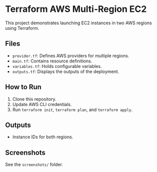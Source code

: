 # Terraform AWS Multi-Region EC2

This project demonstrates launching EC2 instances in two AWS regions using Terraform.

## Files
- `provider.tf`: Defines AWS providers for multiple regions.
- `main.tf`: Contains resource definitions.
- `variables.tf`: Holds configurable variables.
- `outputs.tf`: Displays the outputs of the deployment.

## How to Run
1. Clone this repository.
2. Update AWS CLI credentials.
3. Run `terraform init`, `terraform plan`, and `terraform apply`.

## Outputs
- Instance IDs for both regions.

## Screenshots
See the `screenshots/` folder.
